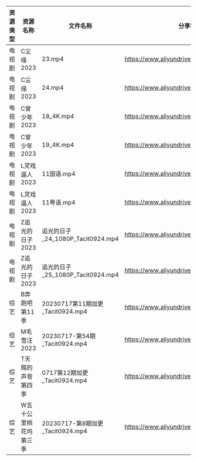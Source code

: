 | 资源类型 | 资源名称        | 文件名称                         | 分享链接                                      | 更新时间       |
| ---- | ----------- | ---------------------------- | ----------------------------------------- | ---------- |
| 电视剧  | C尘缘2023     | 23.mp4                       | https://www.aliyundrive.com/s/yWHajFwVrtP | 2023-07-18 |
| 电视剧  | C尘缘2023     | 24.mp4                       | https://www.aliyundrive.com/s/yWHajFwVrtP | 2023-07-18 |
| 电视剧  | C曾少年2023    | 18_4K.mp4                    | https://www.aliyundrive.com/s/FUrABu9z5Bh | 2023-07-18 |
| 电视剧  | C曾少年2023    | 19_4K.mp4                    | https://www.aliyundrive.com/s/FUrABu9z5Bh | 2023-07-18 |
| 电视剧  | L灵戏逼人2023   | 11国语.mp4                     | https://www.aliyundrive.com/s/5UduQoDNUX4 | 2023-07-18 |
| 电视剧  | L灵戏逼人2023   | 11粤语.mp4                     | https://www.aliyundrive.com/s/5UduQoDNUX4 | 2023-07-18 |
| 电视剧  | Z追光的日子2023  | 追光的日子_24_1080P_Tacit0924.mp4 | https://www.aliyundrive.com/s/zzZYqa4urr9 | 2023-07-18 |
| 电视剧  | Z追光的日子2023  | 追光的日子_25_1080P_Tacit0924.mp4 | https://www.aliyundrive.com/s/zzZYqa4urr9 | 2023-07-18 |
| 综艺   | B奔跑吧第11季    | 20230717第11期加更_Tacit0924.mp4 | https://www.aliyundrive.com/s/T8hYCsGLYpy | 2023-07-18 |
| 综艺   | M毛雪汪2023    | 20230717-第54期_Tacit0924.mp4  | https://www.aliyundrive.com/s/asPqfgPRqAg | 2023-07-18 |
| 综艺   | T天赐的声音第四季   | 0717第12期加更_Tacit0924.mp4     | https://www.aliyundrive.com/s/gvD56pLsuyk | 2023-07-18 |
| 综艺   | W五十公里桃花坞第三季 | 20230717-第8期加更_Tacit0924.mp4 | https://www.aliyundrive.com/s/UM8vBhV25fT | 2023-07-18 |

